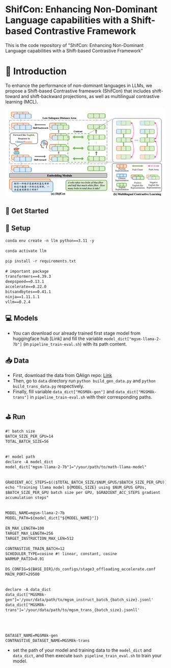 # ShifCon: Enhancing Non-Dominant Language capabilities with a Shift-based Contrastive Framework
This is the code repository of "ShifCon: Enhancing Non-Dominant Language capabilities with a Shift-based Contrastive Framework"


# 🚀 Introduction

To enhance the performance of non-dominant languages in LLMs, we propose a Shift-based Contrastive framework (ShifCon) that includes shift-toward and shift-backward projections, as well as multilingual contrastive learning (MCL).

<img src="./img/overview.png" width="700" >

## 📄 Get Started

## 📝 Setup

```
conda env create -n llm python==3.11 -y

conda activate llm

pip install -r requirements.txt

# important package
transformers==4.39.3
deepspeed==0.13.1
accelerate==0.22.0
bitsandbytes==0.41.1
ninja==1.11.1.1
vllm==0.2.4
```


## 💻 Models
- You can download our already trained first stage model from huggingface hub [Link] and fill the variable `model_dict["mgsm-llama-2-7b"]` (in `pipeline_train-eval.sh`) with its path content.


## 📥 Data
- First, download the data from QAlign repo: [Link](https://github.com/NJUNLP/QAlign)
- Then, go to `data` directory run `python build_gen_data.py` and `python build_trans_data.py` respectively.
- Finally, fill variable `data_dict["MGSM8k-gen"]` and `data_dict["MGSM8k-trans"]` in `pipeline_train-eval.sh` with their corresponding paths.


## ⛳️ Run

```shell
#! batch size
BATCH_SIZE_PER_GPU=14
TOTAL_BATCH_SIZE=56


#! model path
declare -A model_dict
model_dict["mgsm-llama-2-7b"]="/your/path/to/math-llama-model" 


GRADIENT_ACC_STEPS=$(($TOTAL_BATCH_SIZE/$NUM_GPUS/$BATCH_SIZE_PER_GPU))
echo "Training llama model ${MODEL_SIZE} using $NUM_GPUS GPUs, $BATCH_SIZE_PER_GPU batch size per GPU, $GRADIENT_ACC_STEPS gradient accumulation steps"


MODEL_NAME=mgsm-llama-2-7b
MODEL_PATH=${model_dict["${MODEL_NAME}"]}

EN_MAX_LENGTH=100
TARGET_MAX_LENGTH=256
TARGET_INSTRUCTION_MAX_LEN=512 

CONTRASTIVE_TRAIN_BATCH=12
SCHEDULER_TYPE=cosine #! linear, constant, cosine
WARMUP_RATIO=0.01 

DS_CONFIG=${BASE_DIR}/ds_configs/stage3_offloading_accelerate.conf 
MAIN_PORT=29500


declare -A data_dict
data_dict["MGSM8k-gen"]='/your/data/path/to/mgsm_instruct_batch_{batch_size}.jsonl'
data_dict["MGSM8k-trans"]='/your/data/path/to/mgsm_trans_{batch_size}.jsonll'




DATASET_NAME=MGSM8k-gen
CONTRASTIVE_DATASET_NAME=MGSM8k-trans
```
- set the path of your model and training data to the `model_dict` and `data_dict`, and then execute `bash pipeline_train_eval.sh` to train your model.


